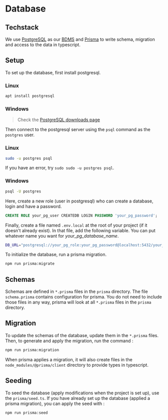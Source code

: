 # Database

## Techstack

We use [PostgreSQL](https://www.postgresql.org/) as our [BDMS](https://en.wikipedia.org/wiki/Database#Database_management_system) and [Prisma](https://www.prisma.io/) to write schema, migration and access to the data in typescript.

## Setup

To set up the database, first install postgresql.

### Linux
```bash
apt install postgresql
```
### Windows
> Check the [PostgreSQL downloads page](https://www.postgresql.org/download/windows/)

Then connect to the postgresql server using the `psql` command as the `postgres` user.

### Linux
```bash
sudo -u postgres psql
```

If you have an error, try `sudo sudo -u postgres psql`.

### Windows
```bash
psql -U postgres 
```

Here, create a new role (user in postgresql) who can create a database, login and have a password.

```SQL
CREATE ROLE your_pg_user CREATEDB LOGIN PASSWORD 'your_pg_password';
```

Finally, create a file named `.env.local` at the root of your project (if it doesn't already exist). In that file, add the following variable. You can put whatever name you want for _your_pg_database_name_.

```bash
DB_URL="postgresql://your_pg_role:your_pg_password@localhost:5432/your_pg_database_name?schema=public"
```

To initialize the database, run a prisma migration.

```bash
npm run prisma:migrate
```

## Schemas

Schemas are defined in `*.prisma` files in the `prisma` directory.
The file `schema.prisma` contains configuration for prisma.
You do not need to include those files in any way, prisma will look at all `*.prisma` files in the `prisma` directory.

## Migration

To update the schemas of the database, update them in the `*.prisma` files. Then, to generate and apply the migration, run the command :

```bash
npm run prisma:migration
```

When prisma applies a migration, it will also create files in the `node_modules/@prisma/client` directory to provide types in typescript.

## Seeding

To seed the database (apply modifications when the project is set up), use the `prisma/seed.ts`.
If you have already set up the database (applied a prisma migration), you can apply the seed with :

```bash
npm run prisma:seed
```
